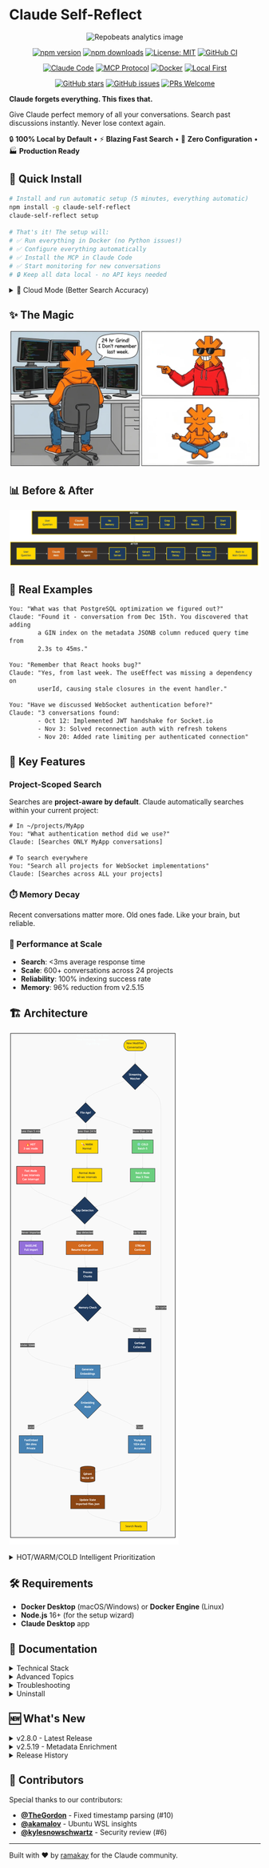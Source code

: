# Claude Self-Reflect
<div align="center">
<img src="https://repobeats.axiom.co/api/embed/e45aa7276c6b2d1fbc46a9a3324e2231718787bb.svg" alt="Repobeats analytics image" />
</div>
<div align="center">

[![npm version](https://badge.fury.io/js/claude-self-reflect.svg)](https://www.npmjs.com/package/claude-self-reflect)
[![npm downloads](https://img.shields.io/npm/dm/claude-self-reflect.svg)](https://www.npmjs.com/package/claude-self-reflect)
[![License: MIT](https://img.shields.io/badge/License-MIT-yellow.svg)](https://opensource.org/licenses/MIT)
[![GitHub CI](https://github.com/ramakay/claude-self-reflect/actions/workflows/ci.yml/badge.svg)](https://github.com/ramakay/claude-self-reflect/actions/workflows/ci.yml)

[![Claude Code](https://img.shields.io/badge/Claude%20Code-Compatible-6B4FBB)](https://github.com/anthropics/claude-code)
[![MCP Protocol](https://img.shields.io/badge/MCP-Enabled-FF6B6B)](https://modelcontextprotocol.io/)
[![Docker](https://img.shields.io/badge/Docker-Ready-2496ED?logo=docker&logoColor=white)](https://www.docker.com/)
[![Local First](https://img.shields.io/badge/Local%20First-Privacy-4A90E2)](https://github.com/ramakay/claude-self-reflect)

[![GitHub stars](https://img.shields.io/github/stars/ramakay/claude-self-reflect.svg?style=social)](https://github.com/ramakay/claude-self-reflect/stargazers)
[![GitHub issues](https://img.shields.io/github/issues/ramakay/claude-self-reflect.svg)](https://github.com/ramakay/claude-self-reflect/issues)
[![PRs Welcome](https://img.shields.io/badge/PRs-welcome-brightgreen.svg)](https://github.com/ramakay/claude-self-reflect/pulls)

</div>

**Claude forgets everything. This fixes that.**

Give Claude perfect memory of all your conversations. Search past discussions instantly. Never lose context again.

🔒 **100% Local by Default** • ⚡ **Blazing Fast Search** • 🚀 **Zero Configuration** • 🏭 **Production Ready**

## 🚀 Quick Install

```bash
# Install and run automatic setup (5 minutes, everything automatic)
npm install -g claude-self-reflect
claude-self-reflect setup

# That's it! The setup will:
# ✅ Run everything in Docker (no Python issues!)
# ✅ Configure everything automatically
# ✅ Install the MCP in Claude Code  
# ✅ Start monitoring for new conversations
# 🔒 Keep all data local - no API keys needed
```

<details>
<summary>📡 Cloud Mode (Better Search Accuracy)</summary>

```bash
# Step 1: Get your free Voyage AI key
# Sign up at https://www.voyageai.com/ - it takes 30 seconds

# Step 2: Install with Voyage key
npm install -g claude-self-reflect
claude-self-reflect setup --voyage-key=YOUR_ACTUAL_KEY_HERE
```
*Note: Cloud mode provides more accurate semantic search but sends conversation data to Voyage AI for processing.*

</details>

## ✨ The Magic

![Self Reflection vs The Grind](docs/images/red-reflection.webp)

## 📊 Before & After

![Before and After Claude Self-Reflect](docs/diagrams/before-after-combined.webp)

## 💬 Real Examples

```
You: "What was that PostgreSQL optimization we figured out?"
Claude: "Found it - conversation from Dec 15th. You discovered that adding 
        a GIN index on the metadata JSONB column reduced query time from 
        2.3s to 45ms."

You: "Remember that React hooks bug?"
Claude: "Yes, from last week. The useEffect was missing a dependency on 
        userId, causing stale closures in the event handler."

You: "Have we discussed WebSocket authentication before?"
Claude: "3 conversations found:
        - Oct 12: Implemented JWT handshake for Socket.io
        - Nov 3: Solved reconnection auth with refresh tokens  
        - Nov 20: Added rate limiting per authenticated connection"
```

## 🎯 Key Features

### Project-Scoped Search
Searches are **project-aware by default**. Claude automatically searches within your current project:

```
# In ~/projects/MyApp
You: "What authentication method did we use?"
Claude: [Searches ONLY MyApp conversations]

# To search everywhere
You: "Search all projects for WebSocket implementations"
Claude: [Searches across ALL your projects]
```

### ⏱️ Memory Decay
Recent conversations matter more. Old ones fade. Like your brain, but reliable.

### 🚀 Performance at Scale
- **Search**: <3ms average response time
- **Scale**: 600+ conversations across 24 projects
- **Reliability**: 100% indexing success rate
- **Memory**: 96% reduction from v2.5.15

## 🏗️ Architecture

![Import Architecture](docs/diagrams/import-architecture.png)

<details>
<summary>HOT/WARM/COLD Intelligent Prioritization</summary>

- **🔥 HOT** (< 5 minutes): 2-second intervals for near real-time import
- **🌡️ WARM** (< 24 hours): Normal priority with starvation prevention
- **❄️ COLD** (> 24 hours): Batch processed to prevent blocking

Files are categorized by age and processed with priority queuing to ensure newest content gets imported quickly while preventing older files from being starved.

</details>

## 🛠️ Requirements

- **Docker Desktop** (macOS/Windows) or **Docker Engine** (Linux)
- **Node.js** 16+ (for the setup wizard)
- **Claude Desktop** app

## 📖 Documentation

<details>
<summary>Technical Stack</summary>

- **Vector DB**: Qdrant (local, your data stays yours)
- **Embeddings**: 
  - Local (Default): FastEmbed with all-MiniLM-L6-v2
  - Cloud (Optional): Voyage AI
- **MCP Server**: Python + FastMCP
- **Search**: Semantic similarity with time decay

</details>

<details>
<summary>Advanced Topics</summary>

- [Performance tuning](docs/performance-guide.md)
- [Security & privacy](docs/security.md)
- [Windows setup](docs/windows-setup.md)
- [Architecture details](docs/architecture-details.md)
- [Contributing](CONTRIBUTING.md)

</details>

<details>
<summary>Troubleshooting</summary>

- [Troubleshooting Guide](docs/troubleshooting.md)
- [GitHub Issues](https://github.com/ramakay/claude-self-reflect/issues)
- [Discussions](https://github.com/ramakay/claude-self-reflect/discussions)

</details>

<details>
<summary>Uninstall</summary>

For complete uninstall instructions, see [docs/UNINSTALL.md](docs/UNINSTALL.md).

Quick uninstall:
```bash
# Remove MCP server
claude mcp remove claude-self-reflect

# Stop Docker containers
docker-compose down

# Uninstall npm package
npm uninstall -g claude-self-reflect
```

</details>

## 🆕 What's New

<details>
<summary>v2.8.0 - Latest Release</summary>

- **🔧 Fixed MCP Indexing**: Now correctly shows 97.1% progress (was showing 0%)
- **🔥 HOT/WARM/COLD**: Intelligent file prioritization for near real-time imports
- **📊 Enhanced Monitoring**: Real-time status with visual indicators

</details>

<details>
<summary>v2.5.19 - Metadata Enrichment</summary>

### For Existing Users
```bash
# Update to latest version
npm update -g claude-self-reflect

# Run setup - it will detect your existing installation
claude-self-reflect setup
# Choose "yes" when asked about metadata enrichment

# Or manually enrich metadata anytime:
docker compose run --rm importer python /app/scripts/delta-metadata-update-safe.py
```

### What You Get
- `search_by_concept("docker")` - Find conversations by topic
- `search_by_file("server.py")` - Find conversations that touched specific files
- Better search accuracy with metadata-based filtering

</details>

<details>
<summary>Release History</summary>

- **v2.5.18** - Security dependency updates
- **v2.5.17** - Critical CPU fix and memory limit adjustment
- **v2.5.16** - Initial streaming importer with CPU throttling
- **v2.5.15** - Critical bug fixes and collection creation improvements
- **v2.5.14** - Async importer collection fix
- **v2.5.11** - Critical cloud mode fix
- **v2.5.10** - Emergency hotfix for MCP server startup
- **v2.5.6** - Tool Output Extraction

[Full changelog](docs/release-history.md)

</details>

## 👥 Contributors

Special thanks to our contributors:
- **[@TheGordon](https://github.com/TheGordon)** - Fixed timestamp parsing (#10)
- **[@akamalov](https://github.com/akamalov)** - Ubuntu WSL insights
- **[@kylesnowschwartz](https://github.com/kylesnowschwartz)** - Security review (#6)

---

Built with ❤️ by [ramakay](https://github.com/ramakay) for the Claude community.